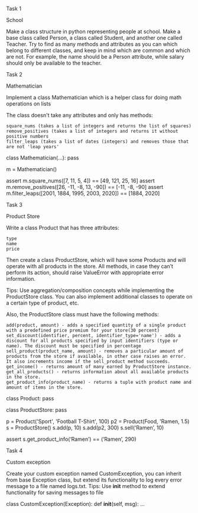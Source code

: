 Task 1

School

Make a class structure in python representing people at school. Make a base class called Person, a class called Student, and another one called Teacher. Try to find as many methods and attributes as you can which belong to different classes, and keep in mind which are common and which are not. For example, the name should be a Person attribute, while salary should only be available to the teacher. 

 

Task 2

Mathematician

Implement a class Mathematician which is a helper class for doing math operations on lists

The class doesn't take any attributes and only has methods:

    square_nums (takes a list of integers and returns the list of squares)
    remove_positives (takes a list of integers and returns it without positive numbers
    filter_leaps (takes a list of dates (integers) and removes those that are not 'leap years'

class Mathematician(...):
    pass


m = Mathematician()

assert m.square_nums([7, 11, 5, 4]) == [49, 121, 25, 16]
assert m.remove_positives([26, -11, -8, 13, -90]) == [-11, -8, -90]
assert m.filter_leaps([2001, 1884, 1995, 2003, 2020]) == [1884, 2020]

 

Task 3

Product Store

Write a class Product that has three attributes:

    type
    name
    price

Then create a class ProductStore, which will have some Products and will operate with all products in the store. All methods, in case they can’t perform its action, should raise ValueError with appropriate error information.

Tips: Use aggregation/composition concepts while implementing the ProductStore class. You can also implement additional classes to operate on a certain type of product, etc.

Also, the ProductStore class must have the following methods:

    add(product, amount) - adds a specified quantity of a single product with a predefined price premium for your store(30 percent)
    set_discount(identifier, percent, identifier_type='name') - adds a discount for all products specified by input identifiers (type or name). The discount must be specified in percentage
    sell_product(product_name, amount) - removes a particular amount of products from the store if available, in other case raises an error. It also increments income if the sell_product method succeeds.
    get_income() - returns amount of many earned by ProductStore instance.
    get_all_products() - returns information about all available products in the store.
    get_product_info(product_name) - returns a tuple with product name and amount of items in the store.

class Product:
    pass

class ProductStore:
	pass

p = Product('Sport', 'Football T-Shirt', 100)
p2 = Product(Food, 'Ramen, 1.5)
s = ProductStore()
s.add(p, 10)
s.add(p2, 300)
s.sell(‘Ramen’, 10)

assert s.get_product_info(‘Ramen’) == (‘Ramen’, 290)

 

Task 4

Custom exception

Create your custom exception named CustomException, you can inherit from base Exception class, but extend its functionality to log every error message to a file named logs.txt. Tips: Use __init__ method to extend functionality for saving messages to file

class CustomException(Exception):
	def __init__(self, msg):
		...